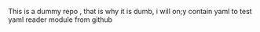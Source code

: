 This is a dummy repo , that is why it is dumb, i will on;y contain yaml to test yaml reader module from github
